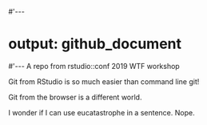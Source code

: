 #'---
# output: github_document
#'---
A repo from rstudio::conf 2019 WTF workshop

Git from RStudio is so much easier than command line git!

Git from the browser is a different world.

I wonder if I can use eucatastrophe in a sentence. Nope.